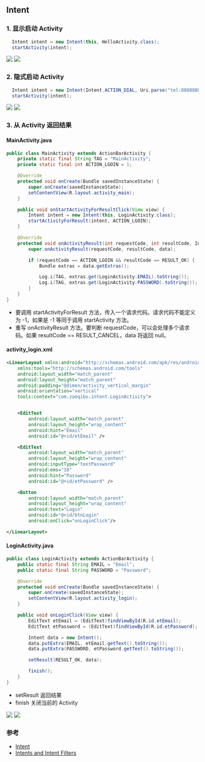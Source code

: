 ﻿## Intent

### 1. 显示启动 Activity
```java
  Intent intent = new Intent(this, HelloActivity.class);
  startActivity(intent);
```

![](snapshots/intent.jpg)
![](snapshots/implicit_start_activity.jpg)


### 2. 隐式启动 Activity
```java
  Intent intent = new Intent(Intent.ACTION_DIAL, Uri.parse("tel:888888888"));
  startActivity(intent);
```

![](snapshots/intent.jpg)
![](snapshots/explicit_start_activity.jpg)


### 3. 从 Activity 返回结果

#### MainActivity.java
```java
public class MainActivity extends ActionBarActivity {
    private static final String TAG = "MainActivity";
    private static final int ACTION_LGOIN = 1;

    @Override
    protected void onCreate(Bundle savedInstanceState) {
        super.onCreate(savedInstanceState);
        setContentView(R.layout.activity_main);
    }

    public void onStartActivityForResultClick(View view) {
        Intent intent = new Intent(this, LoginActivity.class);
        startActivityForResult(intent, ACTION_LGOIN);
    }

    @Override
    protected void onActivityResult(int requestCode, int resultCode, Intent data) {
        super.onActivityResult(requestCode, resultCode, data);

        if (requestCode == ACTION_LGOIN && resultCode == RESULT_OK) {
            Bundle extras = data.getExtras();

            Log.i(TAG, extras.get(LoginActivity.EMAIL).toString());
            Log.i(TAG, extras.get(LoginActivity.PASSWORD).toString());
        }
    }
}
```
* 要调用 startActivityForResult 方法，传入一个请求代码。请求代码不能定义为 -1，如果是 -1 等同于调用 startActivity 方法。
* 重写 onActivityResult 方法。要判断 requestCode，可以会处理多个请求码。如果 resultCode == RESULT_CANCEL，data 将返回 null。

#### activity_login.xml
```xml
<LinearLayout xmlns:android="http://schemas.android.com/apk/res/android"
    xmlns:tools="http://schemas.android.com/tools"
    android:layout_width="match_parent"
    android:layout_height="match_parent"
    android:padding="@dimen/activity_vertical_margin"
    android:orientation="vertical"
    tools:context="com.zaoqibu.intent.LoginActivity">


    <EditText
        android:layout_width="match_parent"
        android:layout_height="wrap_content"
        android:hint="Email"
        android:id="@+id/etEmail" />

    <EditText
        android:layout_width="match_parent"
        android:layout_height="wrap_content"
        android:inputType="textPassword"
        android:ems="10"
        android:hint="Password"
        android:id="@+id/etPassword" />

    <Button
        android:layout_width="match_parent"
        android:layout_height="wrap_content"
        android:text="Login"
        android:id="@+id/btnLogin"
        android:onClick="onLoginClick"/>

</LinearLayout>
```

#### LoginActivity.java
```java
public class LoginActivity extends ActionBarActivity {
    public static final String EMAIL = "Email";
    public static final String PASSWORD = "Password";

    @Override
    protected void onCreate(Bundle savedInstanceState) {
        super.onCreate(savedInstanceState);
        setContentView(R.layout.activity_login);
    }

    public void onLoginClick(View view) {
        EditText etEmail = (EditText)findViewById(R.id.etEmail);
        EditText etPassword = (EditText)findViewById(R.id.etPassword);

        Intent data = new Intent();
        data.putExtra(EMAIL, etEmail.getText().toString());
        data.putExtra(PASSWORD, etPassword.getText().toString());

        setResult(RESULT_OK, data);

        finish();
    }
}
```
* setResult 返回结果
* finish 关闭当前的 Activity

![](snapshots/intent.jpg)
![](snapshots/start_activity_for_result.jpg)


### 参考
* [Intent](http://developer.android.com/reference/android/content/Intent.html)
* [Intents and Intent Filters](http://developer.android.com/guide/components/intents-filters.html)
